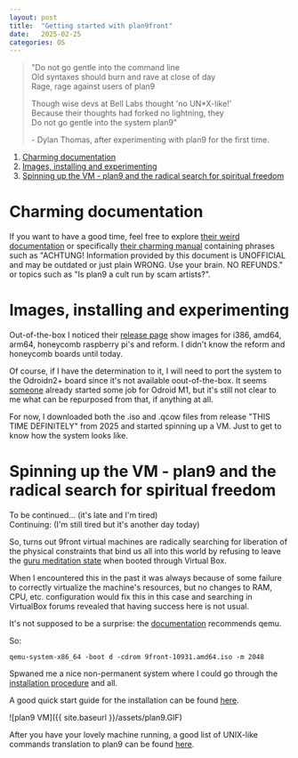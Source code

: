 ```yaml
---
layout: post
title:  "Getting started with plan9front"
date:   2025-02-25
categories: OS
---
```


> "Do not go gentle into the command line\
> Old syntaxes should burn and rave at close of day\
> Rage, rage against users of plan9
> 
> Though wise devs at Bell Labs thought 'no UN*X-like!'\
> Because their thoughts had forked no lightning, they\
> Do not go gentle into the system plan9"
>
> \- Dylan Thomas, after experimenting with plan9 for the first time.

1. [Charming documentation](#docs)
2. [Images, installing and experimenting](#2)
3. [Spinning up the VM - plan9 and the radical search for spiritual freedom](#3)

# Charming documentation <a name="docs"></a>

If you want to have a good time, feel free to explore [their weird documentation](https://git.9front.org)
or specifically [their charming manual](https://fqa.9front.org) containing phrases such as "ACHTUNG!
Information provided by this document is UNOFFICIAL and may be outdated or just plain WRONG. Use your brain. NO REFUNDS."
or topics such as "Is plan9 a cult run by scam artists?".

# Images, installing and experimenting <a name="2"></a>

Out-of-the-box I noticed their [release page](https://9front.org/releases/2025/01/19/0/) show images for i386, amd64,
arm64, honeycomb raspberry pi's and reform. I didn't know the reform and honeycomb boards until today.

Of course, if I have the determination to it, I will need to port the system to the Odroidn2+ board since it's not available
oout-of-the-box. It seems [someone](https://github.com/adventuresin9/9front-rk3568) already started some job for Odroid M1,
but it's still not clear to me what can be repurposed from that, if anything at all.

For now, I downloaded both the .iso and .qcow files from release "THIS TIME DEFINITELY" from 2025 and started spinning up a VM.
Just to get to know how the system looks like.

# Spinning up the VM - plan9 and the radical search for spiritual freedom <a name="3"></a>

To be continued... (it's late and I'm tired) \
Continuing: (I'm still tired but it's another day today)

So, turns out 9front virtual machines are radically searching for liberation of the physical constraints that bind us all into this world
by refusing to leave the [guru meditation state](https://forums.virtualbox.org/viewtopic.php?t=109347) when booted through Virtual Box.

When I encountered this in the past it was always because of some failure to correctly virtualize the machine's resources, but no changes to RAM, CPU, etc. configuration would fix this in this case and searching in VirtualBox forums revealed that having success here is not usual.

It's not supposed to be a surprise: the [documentation](https://9p.io/wiki/plan9/virtual_machines/index.html) recommends qemu.

So:

    qemu-system-x86_64 -boot d -cdrom 9front-10931.amd64.iso -m 2048

Spwaned me a nice non-permanent system where I could go through the [installation procedure](https://fqa.9front.org/fqa4.html) and all.

A good quick start guide for the installation can be found [here](https://thorjhanson.com/blog/20220324-9front-in-qemu).

![plan9 VM]({{ site.baseurl }}/assets/plan9.GIF)

After you have your lovely machine running, a good list of UNIX-like commands translation to plan9 can be found [here](https://9p.io/wiki/plan9/Unix_to_Plan_9_command_translation/index.html).